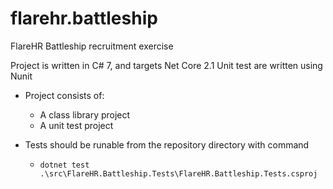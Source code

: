 # flarehr.battleship
FlareHR Battleship recruitment exercise

Project is written in C# 7, and targets Net Core 2.1
Unit test are written using Nunit

- Project consists of:
  - A class library project
  - A unit test project

- Tests should be runable from the repository directory with command
  - `dotnet test .\src\FlareHR.Battleship.Tests\FlareHR.Battleship.Tests.csproj`